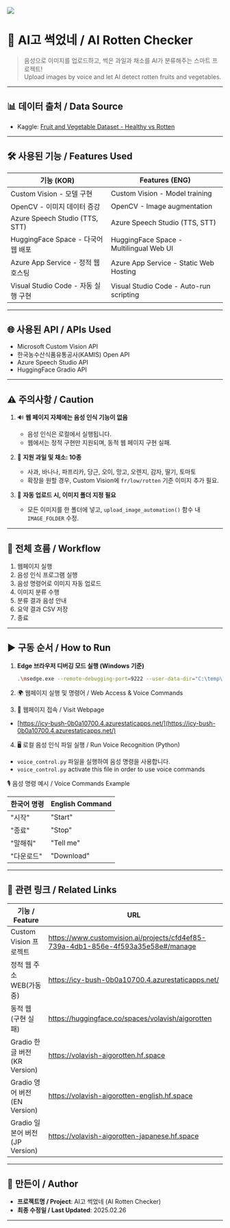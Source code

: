 <img src="https://capsule-render.vercel.app/api?type=waving&color=BDBDC8&height=150&section=header" />

# 🍎 AI고 썩었네 / AI Rotten Checker

> 음성으로 이미지를 업로드하고, 썩은 과일과 채소를 AI가 분류해주는 스마트 프로젝트!  
> Upload images by voice and let AI detect rotten fruits and vegetables.

---

## 📊 데이터 출처 / Data Source

- Kaggle: [Fruit and Vegetable Dataset - Healthy vs Rotten](https://www.kaggle.com/datasets/muhammad0subhan/fruit-and-vegetable-disease-healthy-vs-rotten)

---

## 🛠️ 사용된 기능 / Features Used

| 기능 (KOR)                          | Features (ENG)                          |
| ----------------------------------- | --------------------------------------- |
| Custom Vision - 모델 구현           | Custom Vision - Model training          |
| OpenCV - 이미지 데이터 증강         | OpenCV - Image augmentation             |
| Azure Speech Studio (TTS, STT)      | Azure Speech Studio (TTS, STT)          |
| HuggingFace Space - 다국어 웹 배포  | HuggingFace Space - Multilingual Web UI |
| Azure App Service - 정적 웹 호스팅  | Azure App Service - Static Web Hosting  |
| Visual Studio Code - 자동 실행 구현 | Visual Studio Code - Auto-run scripting |

---

## 🌐 사용된 API / APIs Used

- Microsoft Custom Vision API
- 한국농수산식품유통공사(KAMIS) Open API
- Azure Speech Studio API
- HuggingFace Gradio API

---

## ⚠️ 주의사항 / Caution

1. 🔊 **웹 페이지 자체에는 음성 인식 기능이 없음**

   - 음성 인식은 로컬에서 실행됩니다.
   - 웹에서는 정적 구현만 지원되며, 동적 웹 페이지 구현 실패.

2. 🍓 **지원 과일 및 채소: 10종**

   - 사과, 바나나, 파프리카, 당근, 오이, 망고, 오렌지, 감자, 딸기, 토마토
   - 확장을 원할 경우, Custom Vision에 `fr/low/rotten` 기준 이미지 추가 필요.

3. 📁 **자동 업로드 시, 이미지 폴더 지정 필요**
   - 모든 이미지를 한 폴더에 넣고, `upload_image_automation()` 함수 내 `IMAGE_FOLDER` 수정.

---

## 🔁 전체 흐름 / Workflow

1. 웹페이지 실행
2. 음성 인식 프로그램 실행
3. 음성 명령어로 이미지 자동 업로드
4. 이미지 분류 수행
5. 분류 결과 음성 안내
6. 요약 결과 CSV 저장
7. 종료

---

## ▶️ 구동 순서 / How to Run

1. **Edge 브라우저 디버깅 모드 실행 (Windows 기준)**

   ```bash
   .\msedge.exe --remote-debugging-port=9222 --user-data-dir="C:\temp\edge_debug_profile"

   ```

2. 🌍 웹페이지 실행 및 명령어 / Web Access & Voice Commands

3. 🔗 웹페이지 접속 / Visit Webpage

- [https://icy-bush-0b0a10700.4.azurestaticapps.net/](https://icy-bush-0b0a10700.4.azurestaticapps.net/)

4.  🖥️ 로컬 음성 인식 파일 실행 / Run Voice Recognition (Python)

- `voice_control.py` 파일을 실행하여 음성 명령을 사용합니다.
- `voice_control.py` activate this file in order to use voice commands

🎙️ 음성 명령 예시 / Voice Commands Example

| 한국어 명령 | English Command |
| ----------- | --------------- |
| "시작"      | "Start"         |
| "종료"      | "Stop"          |
| "말해줘"    | "Tell me"       |
| "다운로드"  | "Download"      |

---

## 📎 관련 링크 / Related Links

| 기능 / Feature                  | URL                                                                               |
| ------------------------------- | --------------------------------------------------------------------------------- |
| Custom Vision 프로젝트          | https://www.customvision.ai/projects/cfd4ef85-739a-4db1-856e-4f593a35e58e#/manage |
| 정적 웹 주소 WEB(가동 중)       | https://icy-bush-0b0a10700.4.azurestaticapps.net/                                 |
| 동적 웹 (구현 실패)             | https://huggingface.co/spaces/volavish/aigorotten                                 |
| Gradio 한글 버전 (KR Version)   | https://volavish-aigorotten.hf.space                                              |
| Gradio 영어 버전 (EN Version)   | https://volavish-aigorotten-english.hf.space                                      |
| Gradio 일본어 버전 (JP Version) | https://volavish-aigorotten-japanese.hf.space                                     |

---

## 🧠 만든이 / Author

- **프로젝트명 / Project**: AI고 썩었네 (AI Rotten Checker)
- **최종 수정일 / Last Updated**: 2025.02.26

---
